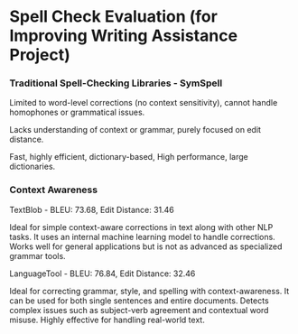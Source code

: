 # Spell Check Evaluation (for Improving Writing Assistance Project)

### Traditional Spell-Checking Libraries - SymSpell

Limited to word-level corrections (no context sensitivity), cannot handle homophones or grammatical issues.

Lacks understanding of context or grammar, purely focused on edit distance.

Fast, highly efficient, dictionary-based, High performance, large dictionaries.

### Context Awareness

TextBlob - BLEU: 73.68, Edit Distance: 31.46

Ideal for simple context-aware corrections in text along with other NLP tasks. 
It uses an internal machine learning model to handle corrections.
Works well for general applications but is not as advanced as specialized grammar tools.

LanguageTool - BLEU: 76.84, Edit Distance: 32.46

Ideal for correcting grammar, style, and spelling with context-awareness. 
It can be used for both single sentences and entire documents.
Detects complex issues such as subject-verb agreement and contextual word misuse.
Highly effective for handling real-world text.